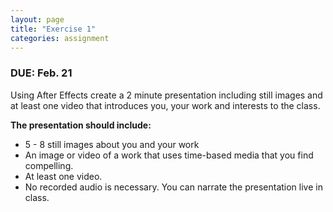 ```yaml
---
layout: page
title: "Exercise 1"
categories: assignment
---
```


### DUE: Feb. 21

Using After Effects create a 2 minute presentation including still images and at least one video that introduces you, your work and interests to the class. 

**The presentation should include:**

* 5 - 8 still images about you and your work
* An image or video of a work that uses time-based media that you find compelling.
* At least one video.
* No recorded audio is necessary. You can narrate the presentation live in class. 

